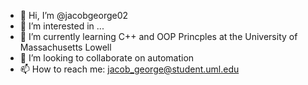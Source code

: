 - 👋 Hi, I’m @jacobgeorge02
- 👀 I’m interested in ...
- 🌱 I’m currently learning C++ and OOP Princples at the University of Massachusetts Lowell
- 💞️ I’m looking to collaborate on automation 
- 📫 How to reach me: jacob_george@student.uml.edu

<!---
jacobgeorge02/jacobgeorge02 is a ✨ special ✨ repository because its `README.md` (this file) appears on your GitHub profile.
You can click the Preview link to take a look at your changes.
--->
